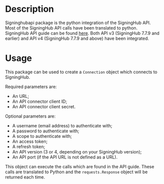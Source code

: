 # Description
Signinghubapi package is the python integration of the SigningHub API. Most of the SigningHub API calls have been translated to python.
SigningHub API guide can be found [here](https://manuals.keysign.eu).
Both API v3 (SigningHub 7.7.9 and earlier) and API v4 (SigningHub 7.7.9 and above) have been integrated.

# Usage
This package can be used to create a ```Connection``` object which connects to SigningHub.

Required parameters are:
- An URL;
- An API connector client ID;
- An API connector client secret.

Optional parameters are:
- A username (email address) to authenticate with;
- A password to authenticate with;
- A scope to authenticate with;
- An access token;
- A refresh token;
- An API version (3 or 4, depending on your SigningHub version);
- An API port (if the API URL is not defined as a URL).

This object can execute the calls which are found in the API guide. These calls are translated to Python and the ```requests.Response``` object will be returned each time.

